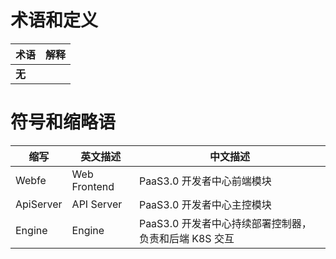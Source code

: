 # 术语和定义

| 术语   | 解释 |
|--------|------|
| **无** |      |

# 符号和缩略语

| 缩写      | 英文描述    | 中文描述      |
|-----------|------------|--------------|
| Webfe  | Web Frontend  | PaaS3.0 开发者中心前端模块 |
| ApiServer | API Server | PaaS3.0 开发者中心主控模块 |
| Engine | Engine| PaaS3.0 开发者中心持续部署控制器，负责和后端 K8S 交互 |
